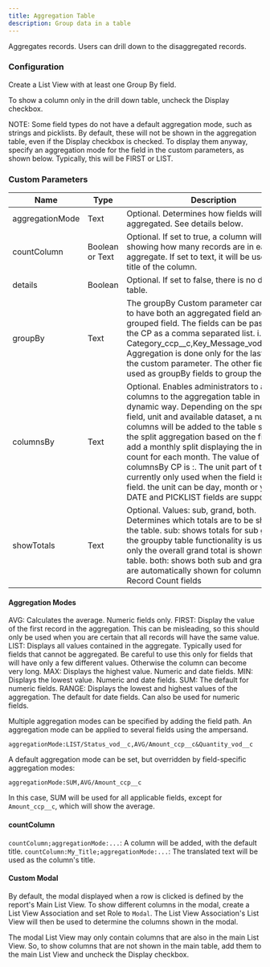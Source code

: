 ```yaml
---
title: Aggregation Table
description: Group data in a table
---
```


Aggregates records. Users can drill down to the disaggregated records.

### Configuration

Create a List View with at least one Group By field.

To show a column only in the drill down table, uncheck the Display checkbox.

NOTE: Some field types do not have a default aggregation mode, such as strings and picklists. By default, these will not be shown in the aggregation table, even if the Display checkbox is checked. To display them anyway, specify an aggregation mode for the field in the custom parameters, as shown below. Typically, this will be FIRST or LIST.

### Custom Parameters

| Name                | Type  | Description |
|---------------------|-------|-------------|
| aggregationMode     | Text  | Optional. Determines how fields will be aggregated. See details below. |
| countColumn         | Boolean or Text  | Optional. If set to true, a column will be added showing how many records are in each aggregate. If set to text, it will be used as the title of the column. |
| details             | Boolean | Optional. If set to false, there is no drill down table. |
| groupBy             | Text  | The groupBy Custom parameter can be used to have both an aggregated field and a grouped field. The fields can be passed into the CP as a comma separated list. i.e. Category_ccp__c,Key_Message_vod__c.Name. Aggregation is done only for the last field in the custom parameter. The other fields are used as groupBy fields to group the dataset. |
| columnsBy           | Text  |  Optional. Enables administrators to add columns to the aggregation table in a dynamic way. Depending on the specified field, unit and available dataset, a number of columns will be added to the table showing the split aggregation based on the field. i.e. add a monthly split displaying the interaction count for each month. The value of the columnsBy CP is <field>:<unit>. The unit part of the CP is currently only used when the field is a DATE field. the unit can be day, month or year. Both DATE and PICKLIST fields are supported. |
| showTotals          | Text | Optional. Values: sub, grand, both. Determines which totals are to be shown in the table. sub: shows totals for sub groups if the groupby table functionality is used. grand: only the overall grand total is shown in the table. both: shows both sub and grand. Totals are automatically shown for columnBy and Record Count fields |

#### Aggregation Modes

AVG: Calculates the average. Numeric fields only.
FIRST: Display the value of the first record in the aggregation. This can be misleading, so this should only be used when you are certain that all records will have the same value.
LIST: Displays all values contained in the aggregate. Typically used for fields that cannot be aggregated. Be careful to use this only for fields that will have only a few different values. Otherwise the column can become very long.
MAX: Displays the highest value. Numeric and date fields.
MIN: Displays the lowest value. Numeric and date fields.
SUM: The default for numeric fields.
RANGE: Displays the lowest and highest values of the aggregation. The default for date fields. Can also be used for numeric fields. 

Multiple aggregation modes can be specified by adding the field path. An aggregation mode can be applied to several fields using the ampersand.

`aggregationMode:LIST/Status_vod__c,AVG/Amount_ccp__c&Quantity_vod__c`

A default aggregation mode can be set, but overridden by field-specific aggregation modes:

`aggregationMode:SUM,AVG/Amount_ccp__c`

In this case, SUM will be used for all applicable fields, except for `Amount_ccp__c`, which will show the average.

#### countColumn

`countColumn;aggregationMode:...`: A column will be added, with the default title.
`countColumn:My_Title;aggregationMode:...`: The translated text will be used as the column's title.

#### Custom Modal

By default, the modal displayed when a row is clicked is defined by the report's Main List View. To show different columns in the modal, create a List View Association and set Role to `Modal`. The List View Association's List View will then be used to determine the columns shown in the modal.

The modal List View may only contain columns that are also in the main List View. So, to show columns that are not shown in the main table, add them to the main List View and uncheck the Display checkbox.
